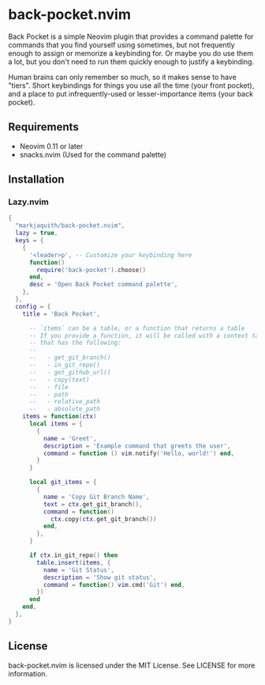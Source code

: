 # back-pocket.nvim

Back Pocket is a simple Neovim plugin that provides a command palette for commands that you find yourself using sometimes, but not frequently enough to assign or memorize a keybinding for. Or maybe you do use them a lot, but you don't need to run them quickly enough to justify a keybinding.

Human brains can only remember so much, so it makes sense to have "tiers". Short keybindings for things you use all the time (your front pocket), and a place to put infrequently-used or lesser-importance items (your back pocket).

## Requirements

- Neovim 0.11 or later
- snacks.nvim (Used for the command palette)

## Installation

### Lazy.nvim

```lua
{
  "markjaquith/back-pocket.nvim",
  lazy = true,
  keys = {
    {
      '<leader>p', -- Customize your keybinding here
      function()
        require('back-pocket').choose()
      end,
      desc = 'Open Back Pocket command palette',
    },
  },
  config = {
    title = 'Back Pocket',

      -- `items` can be a table, or a function that returns a table
      -- If you provide a function, it will be called with a context table
      -- that has the following:
      --
      --   - get_git_branch()
      --   - in_git_repo()
      --   - get_github_url()
      --   - copy(text)
      --   - file
      --   - path
      --   - relative_path
      --   - absolute_path
    items = function(ctx)
      local items = {
        {
          name = 'Greet',
          description = 'Example command that greets the user',
          command = function () vim.notify('Hello, world!') end,
        }
      }

      local git_items = {
        {
          name = 'Copy Git Branch Name',
          text = ctx.get_git_branch(),
          command = function()
            ctx.copy(ctx.get_git_branch())
          end,
        },
      }

      if ctx.in_git_repo() then
        table.insert(items, {
          name = 'Git Status',
          description = 'Show git status',
          command = function() vim.cmd('Git') end,
        })
      end
    end,
  },
}
```

## License

back-pocket.nvim is licensed under the MIT License. See LICENSE for more information.

